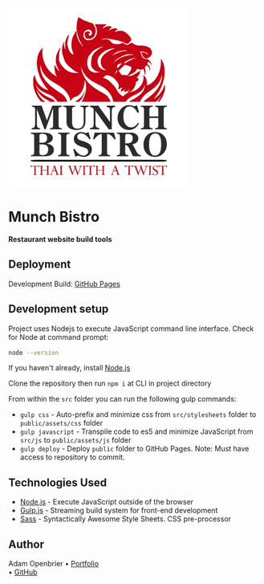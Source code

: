 ![Munch Bistro Logo](./readme/logo.jpg)
# Munch Bistro

**Restaurant website build tools**

## Deployment
Development Build: [GitHub Pages](https://aopenbrier.github.io/munchbistro)

## Development setup
Project uses Nodejs to execute JavaScript command line interface.
Check for Node at command prompt:
```bash
node --version
```
If you haven't already, install [Node.js](https://nodejs.org/en/download/)

Clone the repository then run `npm i` at CLI in project directory

From within the `src` folder you can run the following gulp commands:
- `gulp css` - Auto-prefix and minimize css from `src/stylesheets` folder to `public/assets/css` folder
- `gulp javascript` - Transpile code to es5 and minimize JavaScript from `src/js` to `public/assets/js` folder
- `gulp deploy` - Deploy `public` folder to GitHub Pages. Note: Must have access to repository to commit.

## Technologies Used
- [Node.js](https://nodejs.org) - Execute JavaScript outside of the browser
- [Gulp.js](httsp://gulpjs.com) - Streaming build system for front-end development
- [Sass](https://sass-lang.com/) - Syntactically Awesome Style Sheets. CSS pre-processor
## Author
Adam Openbrier
 &bull; [Portfolio](https://aopenbrier.github.io/portfolio.html)  
 &bull; [GitHub](https://github.com/aOpenbrier)  
